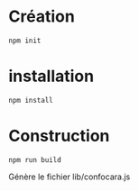 # Création
```
npm init
```

# installation
```
npm install
```

# Construction
```
npm run build
```

Génère le fichier lib/confocara.js
